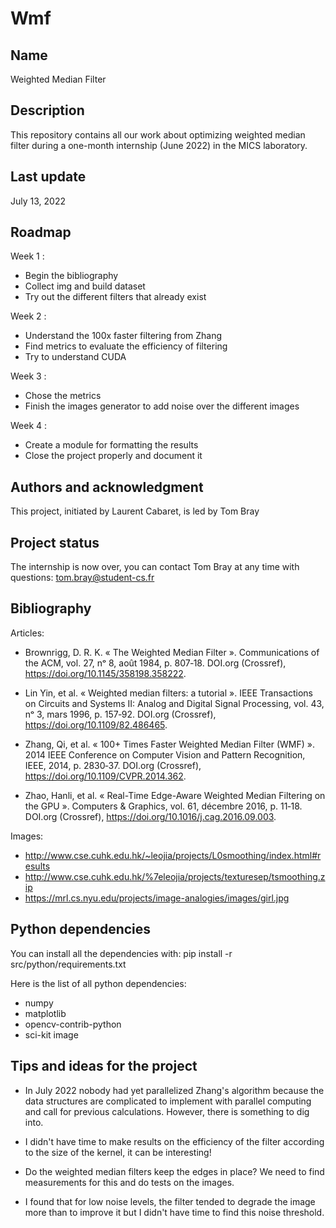 # Wmf

## Name
Weighted Median Filter

## Description
This repository contains all our work about optimizing weighted median filter during a one-month internship (June 2022) in the MICS laboratory.

## Last update
July 13, 2022

## Roadmap

Week 1 : 
 - Begin the bibliography
 - Collect img and build dataset
 - Try out the different filters that already exist

Week 2 :
 - Understand the 100x faster filtering from Zhang
 - Find metrics to evaluate the efficiency of filtering
 - Try to understand CUDA

Week 3 :
 - Chose the metrics
 - Finish the images generator to add noise over the different images
 
Week 4 :
 - Create a module for formatting the results
 - Close the project properly and document it
 
## Authors and acknowledgment
This project, initiated by Laurent Cabaret, is led by Tom Bray

## Project status
The internship is now over, you can contact Tom Bray at any time with questions: tom.bray@student-cs.fr

## Bibliography

Articles:
 - Brownrigg, D. R. K. « The Weighted Median Filter ». Communications of the ACM, vol. 27, nᵒ 8, août 1984, p. 807‑18. DOI.org (Crossref), https://doi.org/10.1145/358198.358222.
 
 - Lin Yin, et al. « Weighted median filters: a tutorial ». IEEE Transactions on Circuits and Systems II: Analog and Digital Signal Processing, vol. 43, nᵒ 3, mars 1996, p. 157‑92. DOI.org (Crossref), https://doi.org/10.1109/82.486465.

 - Zhang, Qi, et al. « 100+ Times Faster Weighted Median Filter (WMF) ». 2014 IEEE Conference on Computer Vision and Pattern Recognition, IEEE, 2014, p. 2830‑37. DOI.org (Crossref), https://doi.org/10.1109/CVPR.2014.362.

 - Zhao, Hanli, et al. « Real-Time Edge-Aware Weighted Median Filtering on the GPU ». Computers & Graphics, vol. 61, décembre 2016, p. 11‑18. DOI.org (Crossref), https://doi.org/10.1016/j.cag.2016.09.003.


Images:
 - http://www.cse.cuhk.edu.hk/~leojia/projects/L0smoothing/index.html#results
 - http://www.cse.cuhk.edu.hk/%7eleojia/projects/texturesep/tsmoothing.zip
 - https://mrl.cs.nyu.edu/projects/image-analogies/images/girl.jpg

## Python dependencies
You can install all the dependencies with:
    pip install -r src/python/requirements.txt

Here is the list of all python dependencies: 
 - numpy
 - matplotlib
 - opencv-contrib-python
 - sci-kit image

## Tips and ideas for the project
- In July 2022 nobody had yet parallelized Zhang's algorithm because the data structures are complicated to implement with parallel computing and call for previous calculations. However, there is something to dig into. 

- I didn't have time to make results on the efficiency of the filter according to the size of the kernel, it can be interesting!

- Do the weighted median filters keep the edges in place? We need to find measurements for this and do tests on the images.

- I found that for low noise levels, the filter tended to degrade the image more than to improve it but I didn't have time to find this noise threshold.
